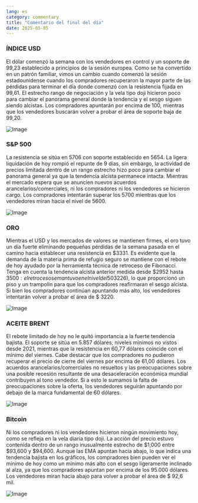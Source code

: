 ```yaml
---
lang: es
category: commentary
title: "Comentario del final del día"
date: 2025-05-05
---
```


### ÍNDICE USD

El dólar comenzó la semana con los vendedores en control y un soporte de 99,23 establecido a principios de la sesión europea. Como se ha convertido en un patrón familiar, vimos un cambio cuando comenzó la sesión estadounidense cuando los compradores recuperaron la mayor parte de las pérdidas para terminar el día donde comenzó con la resistencia fijada en 99,61. El estrecho rango de negociación y la vela tipo doji hicieron poco para cambiar el panorama general donde la tendencia y el sesgo siguen siendo alcistas. Los compradores apuntarán por encima de 100, mientras que los vendedores buscarán volver a probar el área de soporte baja de 99,20.

![Image](https://markleighedu.github.io/img/May-2025/05-May-2025/usdindex.jpg)

### S&P 500

La resistencia se sitúa en 5706 con soporte establecido en 5654. La ligera liquidación de hoy rompió el repunte de 9 días, sin embargo, la actividad de precios limitada dentro de un rango estrecho hizo poco para cambiar el panorama general ya que la tendencia alcista permanece intacta. Mientras el mercado espera que se anuncien nuevos acuerdos arancelarios/comerciales, ni los compradores ni los vendedores se hicieron cargo. Los compradores intentarán superar los 5700 mientras que los vendedores miran hacia el nivel de 5600.

![Image](https://markleighedu.github.io/img/May-2025/05-May-2025/sp500.jpg)

### ORO

Mientras el USD y los mercados de valores se mantienen firmes, el oro tuvo un día fuerte eliminando pequeñas pérdidas de la semana pasada en el camino hacia establecer una resistencia en $3331. Es evidente que la demanda de la materia prima de refugio seguro se mantiene con el rebote de hoy ayudado por la herramienta técnica de retroceso de Fibonacci. Tenga en cuenta la tendencia alcista anterior medida desde $2952 hasta $3500: el retroceso se mantuvo en el nivel del 50% ($3226), lo que proporcionó un piso y un trampolín para que los compradores reafirmaran el sesgo alcista. Si bien los compradores continúan apuntando más alto, los vendedores intentarán volver a probar el área de $ 3220. 

![Image](https://markleighedu.github.io/img/May-2025/05-May-2025/gold.jpg)

### ACEITE BRENT

El rebote limitado de hoy no le quitó importancia a la fuerte tendencia bajista. El soporte se sitúa en 5.857 dólares, niveles mínimos no vistos desde 2021, mientras que la resistencia en 60,77 dólares coincide con el mínimo del viernes. Cabe destacar que los compradores no pudieron recuperar el precio de cierre del viernes por encima de 61,00 dólares. Los acuerdos arancelarios/comerciales no resueltos y las preocupaciones sobre una posible recesión resultante de una desaceleración económica mundial contribuyen al tono vendedor. Si a esto le sumamos la falta de preocupaciones sobre la oferta, los vendedores seguirán apuntando por debajo de la marca fundamental de 60 dólares. 

![Image](https://markleighedu.github.io/img/May-2025/05-May-2025/brentoil.jpg)

### Bitcoin

Ni los compradores ni los vendedores hicieron ningún movimiento hoy, como se refleja en la vela diaria tipo doji. La acción del precio estuvo contenida dentro de un rango inusualmente estrecho de $1,000 entre $93,600 y $94,600. Aunque las EMA apuntan hacia abajo, lo que indica una tendencia bajista en los gráficos, los compradores bien pueden ver el mínimo de hoy como un mínimo más alto con el sesgo ligeramente inclinado al alza, ya que los compradores apuntan por encima de los 95.000 dólares. Los vendedores miran hacia abajo para volver a probar el área de $ 92,6 mil.

![Image](https://markleighedu.github.io/img/May-2025/05-May-2025/bitcoin.jpg)

